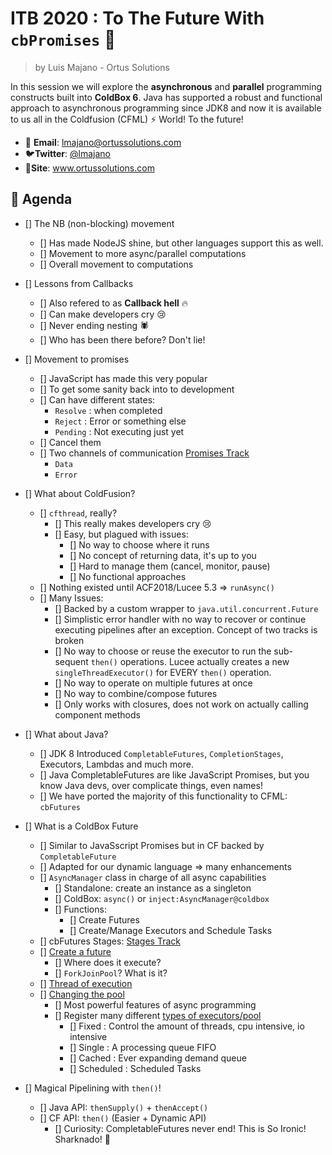 # ITB 2020 : To The Future With `cbPromises` :rocket:

> by Luis Majano - Ortus Solutions

In this session we will explore the **asynchronous** and **parallel** programming constructs built into **ColdBox 6**. Java has supported a robust and functional approach to asynchronous programming since JDK8 and now it is available to us all in the Coldfusion (CFML) ⚡ World! To the future!

* 📧 **Email**: lmajano@ortussolutions.com
* 🐦**Twitter**: [@lmajano](https://twitter.com/lmajano)
* 🔗**Site**: www.ortussolutions.com

## 📅 Agenda

* [] The NB (non-blocking) movement
  * [] Has made NodeJS shine, but other languages support this as well.
  * [] Movement to more async/parallel computations
  * [] Overall movement to computations

* [] Lessons from Callbacks
  * [] Also refered to as **Callback hell** :fire:
  * [] Can make developers cry :cry:
  * [] Never ending nesting :spider:
  * [] Who has been there before?  Don't lie!

* [] Movement to promises
  * [] JavaScript has made this very popular
  * [] To get some sanity back into to development
  * [] Can have different states:
    * `Resolve` : when completed
    * `Reject` : Error or something else
    * `Pending` : Not executing just yet
  * [] Cancel them
  * [] Two channels of communication [Promises Track](samples\01-promises-track.md)
    * `Data`
    * `Error`

* [] What about ColdFusion?
  * [] `cfthread`, really?
    * [] This really makes developers cry :cry:
    * [] Easy, but plagued with issues:
      * [] No way to choose where it runs
      * [] No concept of returning data, it's up to you
      * [] Hard to manage them (cancel, monitor, pause)
      * [] No functional approaches
  * [] Nothing existed until ACF2018/Lucee 5.3 => `runAsync()`
  * [] Many Issues:
    * [] Backed by a custom wrapper to `java.util.concurrent.Future`
    * [] Simplistic error handler with no way to recover or continue executing pipelines after an exception. Concept of two tracks is broken
    * [] No way to choose or reuse the executor to run the sub-sequent `then()` operations.  Lucee actually creates a new `singleThreadExecutor()` for EVERY `then()` operation.
    * [] No way to operate on multiple futures at once
    * [] No way to combine/compose futures
    * [] Only works with closures, does not work on actually calling component methods

* [] What about Java?
  * [] JDK 8 Introduced `CompletableFutures`, `CompletionStages`, Executors, Lambdas and much more.
  * [] Java CompletableFutures are like JavaScript Promises, but you know Java devs, over complicate things, even names!
  * [] We have ported the majority of this functionality to CFML: `cbFutures`

* [] What is a ColdBox Future
  * [] Similar to JavaSscript Promises but in CF backed by `CompletableFuture`
  * [] Adapted for our dynamic language => many enhancements
  * [] `AsyncManager` class in charge of all async capabilities
    * [] Standalone: create an instance as a singleton
    * [] ColdBox: `async()` or `inject:AsyncManager@coldbox`
    * [] Functions:
      * [] Create Futures
      * [] Create/Manage Executors and Schedule Tasks
  * [] cbFutures Stages: [Stages Track](samples/02-cbfutures-stages.md)
  * [] [Create a future](samples/03-creating-future.cfc)
    * [] Where does it execute?
    * [] `ForkJoinPool`? What is it?
  * [] [Thread of execution](samples/04-nb-future.cfc)
  * [] [Changing the pool](samples/05-custom-pool.cfc)
    * [] Most powerful features of async programming
    * [] Register many different [types of executors/pool](samples/06-cached-pool.cfc)
      * [] Fixed : Control the amount of threads, cpu intensive, io intensive
      * [] Single : A processing queue FIFO
      * [] Cached : Ever expanding demand queue
      * [] Scheduled : Scheduled Tasks

* [] Magical Pipelining with `then()`!
  * [] Java API: `thenSupply()` + `thenAccept()`
  * [] CF API: `then()` (Easier + Dynamic API)
    * [] Curiosity: CompletableFutures never end!  This is So Ironic! Sharknado! :shark: